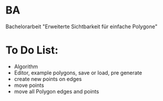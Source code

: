 # BA
Bachelorarbeit "Erweiterte Sichtbarkeit für einfache Polygone"

# To Do List:
- Algorithm
- Editor, example polygons, save or load, pre generate
- create new points on edges
- move points
- move all Polygon edges and points


